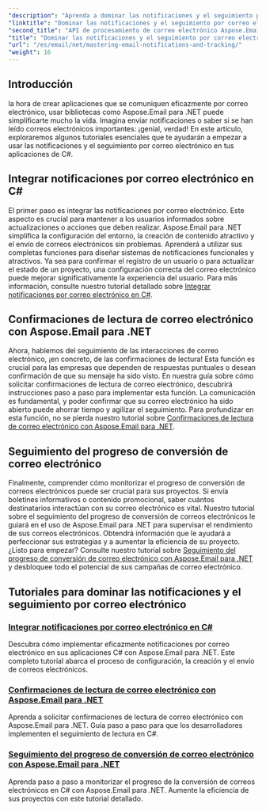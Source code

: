 ```yaml
---
"description": "Aprenda a dominar las notificaciones y el seguimiento por correo electrónico en C# con Aspose.Email para .NET a través de esta serie de tutoriales detallados."
"linktitle": "Dominar las notificaciones y el seguimiento por correo electrónico"
"second_title": "API de procesamiento de correo electrónico Aspose.Email .NET"
"title": "Dominar las notificaciones y el seguimiento por correo electrónico en Aspose.Email"
"url": "/es/email/net/mastering-email-notifications-and-tracking/"
"weight": 16
---
```


## Introducción

la hora de crear aplicaciones que se comuniquen eficazmente por correo electrónico, usar bibliotecas como Aspose.Email para .NET puede simplificarte mucho la vida. Imagina enviar notificaciones o saber si se han leído correos electrónicos importantes: ¡genial, verdad! En este artículo, exploraremos algunos tutoriales esenciales que te ayudarán a empezar a usar las notificaciones y el seguimiento por correo electrónico en tus aplicaciones de C#.

## Integrar notificaciones por correo electrónico en C#

El primer paso es integrar las notificaciones por correo electrónico. Este aspecto es crucial para mantener a los usuarios informados sobre actualizaciones o acciones que deben realizar. Aspose.Email para .NET simplifica la configuración del entorno, la creación de contenido atractivo y el envío de correos electrónicos sin problemas. Aprenderá a utilizar sus completas funciones para diseñar sistemas de notificaciones funcionales y atractivos. Ya sea para confirmar el registro de un usuario o para actualizar el estado de un proyecto, una configuración correcta del correo electrónico puede mejorar significativamente la experiencia del usuario. Para más información, consulte nuestro tutorial detallado sobre [Integrar notificaciones por correo electrónico en C#](./integrate-email-notifications/).

## Confirmaciones de lectura de correo electrónico con Aspose.Email para .NET

Ahora, hablemos del seguimiento de las interacciones de correo electrónico, ¡en concreto, de las confirmaciones de lectura! Esta función es crucial para las empresas que dependen de respuestas puntuales o desean confirmación de que su mensaje ha sido visto. En nuestra guía sobre cómo solicitar confirmaciones de lectura de correo electrónico, descubrirá instrucciones paso a paso para implementar esta función. La comunicación es fundamental, y poder confirmar que su correo electrónico ha sido abierto puede ahorrar tiempo y agilizar el seguimiento. Para profundizar en esta función, no se pierda nuestro tutorial sobre [Confirmaciones de lectura de correo electrónico con Aspose.Email para .NET](./email-read-receipts/).

## Seguimiento del progreso de conversión de correo electrónico

Finalmente, comprender cómo monitorizar el progreso de conversión de correos electrónicos puede ser crucial para sus proyectos. Si envía boletines informativos o contenido promocional, saber cuántos destinatarios interactúan con su correo electrónico es vital. Nuestro tutorial sobre el seguimiento del progreso de conversión de correos electrónicos le guiará en el uso de Aspose.Email para .NET para supervisar el rendimiento de sus correos electrónicos. Obtendrá información que le ayudará a perfeccionar sus estrategias y a aumentar la eficiencia de su proyecto. ¿Listo para empezar? Consulte nuestro tutorial sobre [Seguimiento del progreso de conversión de correo electrónico con Aspose.Email para .NET](./track-email-conversion-progress/) y desbloquee todo el potencial de sus campañas de correo electrónico.

## Tutoriales para dominar las notificaciones y el seguimiento por correo electrónico
### [Integrar notificaciones por correo electrónico en C#](./integrate-email-notifications/)
Descubra cómo implementar eficazmente notificaciones por correo electrónico en sus aplicaciones C# con Aspose.Email para .NET. Este completo tutorial abarca el proceso de configuración, la creación y el envío de correos electrónicos.
### [Confirmaciones de lectura de correo electrónico con Aspose.Email para .NET](./email-read-receipts/)
Aprenda a solicitar confirmaciones de lectura de correo electrónico con Aspose.Email para .NET. Guía paso a paso para que los desarrolladores implementen el seguimiento de lectura en C#.
### [Seguimiento del progreso de conversión de correo electrónico con Aspose.Email para .NET](./track-email-conversion-progress/)
Aprenda paso a paso a monitorizar el progreso de la conversión de correos electrónicos en C# con Aspose.Email para .NET. Aumente la eficiencia de sus proyectos con este tutorial detallado.